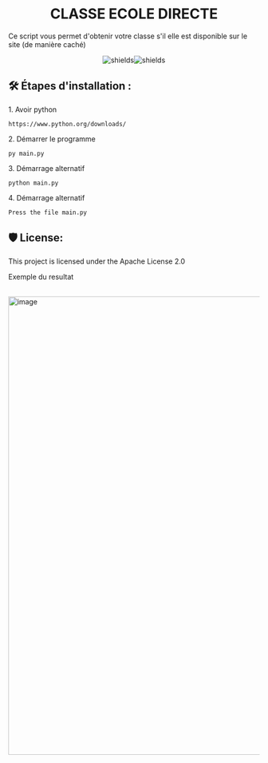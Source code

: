 <h1 align="center" id="title">CLASSE ECOLE DIRECTE</h1>

<p id="description">Ce script vous permet d'obtenir votre classe s'il elle est disponible sur le site (de manière caché)</p>

<p align="center"><img src="https://img.shields.io/badge/Python-323330?style=for-the-badge&amp;logo=python&amp;logoColor=cyan" alt="shields"><img src="https://img.shields.io/badge/Json-323330?style=for-the-badge&amp;logo=json&amp;logoColor=green" alt="shields"></p>

<h2>🛠️ Étapes d'installation :</h2>

<p>1. Avoir python</p>

```
https://www.python.org/downloads/
```

<p>2. Démarrer le programme</p>

```
py main.py
```

<p>3. Démarrage alternatif</p>

```
python main.py
```

<p>4. Démarrage alternatif</p>

```
Press the file main.py
```

<h2>🛡️ License:</h2>

This project is licensed under the Apache License 2.0
<br>
<p>Exemple du resultat</p><br>
<img width="918" alt="image" src="https://user-images.githubusercontent.com/61784407/188219958-a34f9687-d6ee-47ca-959a-c510681132e0.png">

